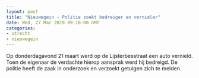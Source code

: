 ```yaml
---
layout: post
title: "Nieuwegein - Politie zoekt bedreiger en vernieler"
date: Wed, 27 Mar 2019 09:10:00 GMT
categories: 
- utrecht 
- nieuwegein 
---
```


Op donderdagavond 21 maart werd op de Lijsterbesstraat een auto vernield. Toen de eigenaar de verdachte hierop aansprak werd hij bedreigd. De politie heeft de zaak in onderzoek en verzoekt getuigen zich te melden.
